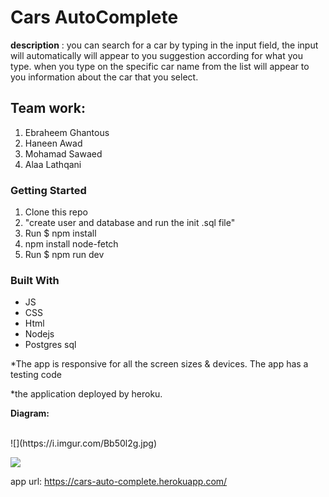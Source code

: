 # Cars AutoComplete


**description** : you can search for a car by typing in the input field, the input will automatically will appear to you suggestion according for what you type.
when you type on the specific car name from the list will appear to you information about the car that you select.

## Team work:
1. Ebraheem Ghantous
2. Haneen Awad
3. Mohamad Sawaed
4. Alaa Lathqani


 ### Getting Started
1.  Clone this repo
2.  "create user and database and run the init .sql file"
3.  Run $ npm install
4.  npm install node-fetch
5.  Run $ npm run dev

### Built With
* JS
* CSS
* Html
* Nodejs
* Postgres sql

*The app is responsive for all the screen sizes & devices. The app has a testing code
 
*the application deployed by heroku.

**Diagram:**

<br>
![](https://i.imgur.com/Bb50l2g.jpg)

![](https://i.imgur.com/UcN7Zl1.jpg)



app url: https://cars-auto-complete.herokuapp.com/




